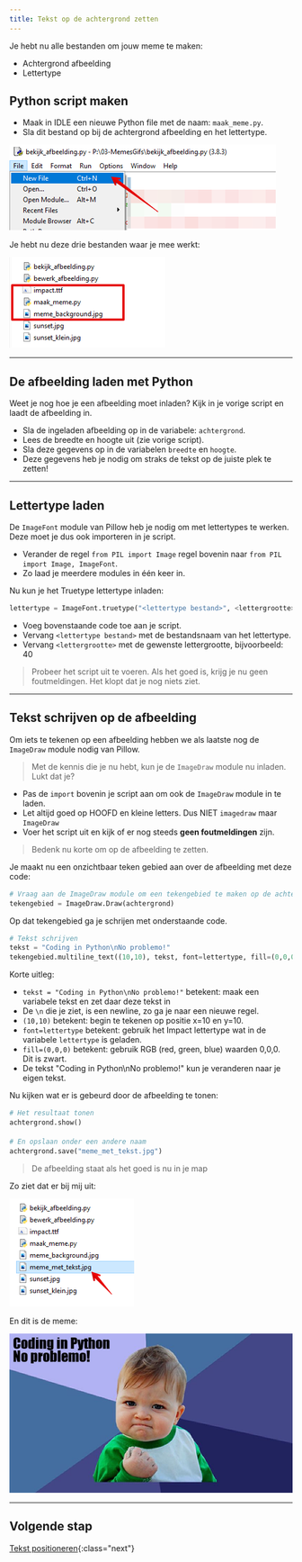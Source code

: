 ```yaml
---
title: Tekst op de achtergrond zetten
---
```


Je hebt nu alle bestanden om jouw meme te maken:

* Achtergrond afbeelding
* Lettertype

## Python script maken
* Maak in IDLE een nieuwe Python file met de naam: `maak_meme.py`. 
* Sla dit bestand op bij de achtergrond afbeelding en het lettertype.

![New file](new-file.png) 

Je hebt nu deze drie bestanden waar je mee werkt:

![Files](files.png)

---

## De afbeelding laden met Python
Weet je nog hoe je een afbeelding moet inladen? Kijk in je vorige script en laadt de afbeelding in.

* Sla de ingeladen afbeelding op in de variabele: `achtergrond`.
* Lees de breedte en hoogte uit (zie vorige script).
* Sla deze gegevens op in de variabelen `breedte` en `hoogte`.
* Deze gegevens heb je nodig om straks de tekst op de juiste plek te zetten!

---

## Lettertype laden
De `ImageFont` module van Pillow heb je nodig om met lettertypes te werken. Deze moet je dus ook importeren in je script.

* Verander de regel `from PIL import Image` regel bovenin naar `from PIL import Image, ImageFont`.
* Zo laad je meerdere modules in één keer in.

Nu kun je het Truetype lettertype inladen:

```python
lettertype = ImageFont.truetype("<lettertype bestand>", <lettergrootte>)
```

* Voeg bovenstaande code toe aan je script. 
* Vervang `<lettertype bestand>` met de bestandsnaam van het lettertype.
* Vervang `<lettergrootte>` met de gewenste lettergrootte, bijvoorbeeld: 40

> Probeer het script uit te voeren. Als het goed is, krijg je nu geen foutmeldingen. Het klopt dat je nog niets ziet.

---

## Tekst schrijven op de afbeelding
Om iets te tekenen op een afbeelding hebben we als laatste nog de `ImageDraw` module nodig van Pillow.

> Met de kennis die je nu hebt, kun je de `ImageDraw` module nu inladen. Lukt dat je?

* Pas de `import` bovenin je script aan om ook de `ImageDraw` module in te laden.
* Let altijd goed op HOOFD en kleine letters. Dus NIET `imagedraw` maar `ImageDraw`
* Voer het script uit en kijk of er nog steeds **geen foutmeldingen** zijn.

> Bedenk nu korte om op de afbeelding te zetten.

Je maakt nu een onzichtbaar teken gebied aan over de afbeelding met deze code:

```python
# Vraag aan de ImageDraw module om een tekengebied te maken op de achtergrond afbeelding
tekengebied = ImageDraw.Draw(achtergrond)
``` 

Op dat tekengebied ga je schrijen met onderstaande code.

```python
# Tekst schrijven
tekst = "Coding in Python\nNo problemo!"
tekengebied.multiline_text((10,10), tekst, font=lettertype, fill=(0,0,0))

```
Korte uitleg:

* `tekst = "Coding in Python\nNo problemo!"` betekent: maak een variabele tekst en zet daar deze tekst in
* De `\n` die je ziet, is een newline, zo ga je naar een nieuwe regel. 
* `(10,10)` betekent: begin te tekenen op positie x=10 en y=10.
* `font=lettertype` betekent: gebruik het Impact lettertype wat in de variabele `lettertype` is geladen.
* `fill=(0,0,0)` betekent: gebruik RGB (red, green, blue) waarden 0,0,0. Dit is zwart.
* De tekst "Coding in Python\nNo problemo!" kun je veranderen naar je eigen tekst. 

Nu kijken wat er is gebeurd door de afbeelding te tonen:

```python
# Het resultaat tonen
achtergrond.show()

# En opslaan onder een andere naam
achtergrond.save("meme_met_tekst.jpg")
```

> De afbeelding staat als het goed is nu in je map

Zo ziet dat er bij mij uit:

![](new_meme.png)

En dit is de meme:

![](meme_met_tekst.jpg)

---

## Volgende stap
[Tekst positioneren](../06-meme-align-text){:class="next"}

